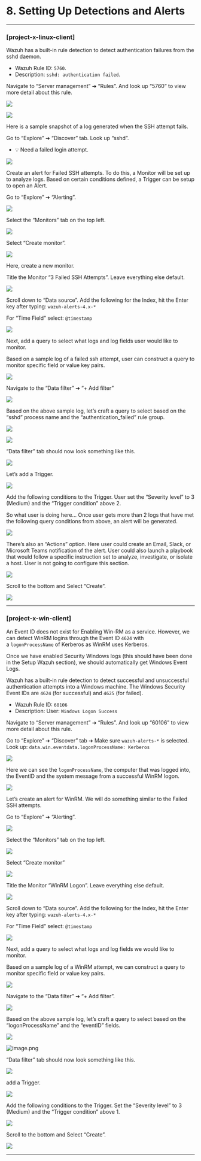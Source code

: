 # 8. Setting Up Detections and Alerts

---

### [project-x-linux-client]

Wazuh has a built-in rule detection to detect authentication failures from the sshd daemon.

- Wazuh Rule ID: `5760`.
- Description: `sshd: authentication failed`.

Navigate to “Server management” ➔ “Rules”. And look up “5760” to view more detail about this rule.

![](https://docs.projectsecurity.io/assets/images/e101/p9/10.png)

![](https://docs.projectsecurity.io/assets/images/e101/p9/11.png)

Here is a sample snapshot of a log generated when the SSH attempt fails.

Go to “Explore” ➔ “Discover” tab. Look up “sshd”.

- 💡 Need a failed login attempt.

![](https://docs.projectsecurity.io/assets/images/e101/p9/12.png)

Create an alert for Failed SSH attempts. To do this, a Monitor will be set up to analyze logs. Based on certain conditions defined, a Trigger can be setup to open an Alert.

Go to “Explore” ➔ “Alerting”.

![](https://docs.projectsecurity.io/assets/images/e101/p9/13.png)

Select the “Monitors” tab on the top left.

![](https://docs.projectsecurity.io/assets/images/e101/p9/14.png)

Select “Create monitor”.

![](https://docs.projectsecurity.io/assets/images/e101/p9/15.png)

Here, create a new monitor.

Title the Monitor “3 Failed SSH Attempts”. Leave everything else default.

![](https://docs.projectsecurity.io/assets/images/e101/p9/16.png)

Scroll down to “Data source”. Add the following for the Index, hit the Enter key after typing: `wazuh-alerts-4.x-*`

For “Time Field” select: `@timestamp`

![](https://docs.projectsecurity.io/assets/images/e101/p9/17.png)

Next, add a query to select what logs and log fields user would like to monitor.

Based on a sample log of a failed ssh attempt, user can construct a query to monitor specific field or value key pairs.

![](https://docs.projectsecurity.io/assets/images/e101/p9/18.png)

Navigate to the “Data filter” ➔ “+ Add filter”

![](https://docs.projectsecurity.io/assets/images/e101/p9/19.png)

Based on the above sample log, let’s craft a query to select based on the “sshd” process name and the “authentication_failed” rule group.

![](https://docs.projectsecurity.io/assets/images/e101/p9/20.png)

![](https://docs.projectsecurity.io/assets/images/e101/p9/21.png)

“Data filter” tab should now look something like this.

![](https://docs.projectsecurity.io/assets/images/e101/p9/22.png)

Let’s add a Trigger.

![](https://docs.projectsecurity.io/assets/images/e101/p9/23.png)

Add the following conditions to the Trigger. User set the “Severity level” to 3 (Medium) and the “Trigger condition” above 2.

So what user is doing here… Once user gets more than 2 logs that have met the following query conditions from above, an alert will be generated.

![](https://docs.projectsecurity.io/assets/images/e101/p9/24.png)

There’s also an “Actions” option. Here user could create an Email, Slack, or Microsoft Teams notification of the alert. User could also launch a playbook that would follow a specific instruction set to analyze, investigate, or isolate a host. User is not going to configure this section.

![](https://docs.projectsecurity.io/assets/images/e101/p9/25.jpg)

Scroll to the bottom and Select “Create”.

![](https://docs.projectsecurity.io/assets/images/e101/p9/26.png)

---

### [project-x-win-client]

An Event ID does not exist for Enabling Win-RM as a service. However, we can detect WinRM logins through the Event ID `4624` with a `logonProcessName` of Kerberos as WinRM uses Kerberos.

Once we have enabled Security Windows logs (this should have been done in the Setup Wazuh section), we should automatically get Windows Event Logs.

Wazuh has a built-in rule detection to detect successful and unsuccessful authentication attempts into a Windows machine. The Windows Security Event IDs are `4624` (for successful) and `4625` (for failed).

- Wazuh Rule ID: `60106`
- Description: User: `Windows Logon Success`

Navigate to “Server management” ➔ “Rules”. And look up “60106” to view more detail about this rule.

Go to “Explore” ➔ “Discover” tab ➔ Make sure `wazuh-alerts-*` is selected. Look up: `data.win.eventdata.logonProcessName: Kerberos`

![](https://docs.projectsecurity.io/assets/images/e101/p9/32.png)

Here we can see the `logonProcessName`, the computer that was logged into, the EventID and the system message from a successful WinRM logon.

![](https://docs.projectsecurity.io/assets/images/e101/p9/33.png)

Let’s create an alert for WinRM. We will do something similar to the Failed SSH attempts.

Go to “Explore” ➔ “Alerting”.

![](https://docs.projectsecurity.io/assets/images/e101/p9/13.png)

Select the “Monitors” tab on the top left.

![](https://docs.projectsecurity.io/assets/images/e101/p9/14.png)

Select “Create monitor”

![](https://docs.projectsecurity.io/assets/images/e101/p9/15.png)

Title the Monitor “WinRM Logon”. Leave everything else default.

![](https://docs.projectsecurity.io/assets/images/e101/p9/34.png)

Scroll down to “Data source”. Add the following for the Index, hit the Enter key after typing: `wazuh-alerts-4.x-*`

For “Time Field” select: `@timestamp`

![](https://docs.projectsecurity.io/assets/images/e101/p9/17.png)

Next, add a query to select what logs and log fields we would like to monitor.

Based on a sample log of a WinRM attempt, we can construct a query to monitor specific field or value key pairs.

![](https://docs.projectsecurity.io/assets/images/e101/p9/33.png)

Navigate to the “Data filter” ➔ “+ Add filter”.

![](https://docs.projectsecurity.io/assets/images/e101/p9/19.png)

Based on the above sample log, let’s craft a query to select based on the “logonProcessName” and the “eventID” fields.

![](https://docs.projectsecurity.io/assets/images/e101/p9/35.png)

![image.png](image%20132.png)

“Data filter” tab should now look something like this.

![](https://docs.projectsecurity.io/assets/images/e101/p9/37.png)

add a Trigger.

![](https://docs.projectsecurity.io/assets/images/e101/p9/23.png)

Add the following conditions to the Trigger. Set the “Severity level” to 3 (Medium) and the “Trigger condition” above 1.

![](https://docs.projectsecurity.io/assets/images/e101/p9/38.png)

Scroll to the bottom and Select “Create”.

![](https://docs.projectsecurity.io/assets/images/e101/p9/26.png)

---